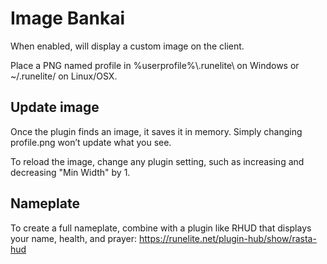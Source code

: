 # Image Bankai
When enabled, will display a custom image on the client.

Place a PNG named profile in %userprofile%\\.runelite\ on Windows or ~/.runelite/ on Linux/OSX.

## Update image
Once the plugin finds an image, it saves it in memory. Simply changing profile.png won’t update what you see.

To reload the image, change any plugin setting, such as increasing and decreasing "Min Width" by 1.

## Nameplate
To create a full nameplate, combine with a plugin like RHUD that displays your name, health, and prayer: https://runelite.net/plugin-hub/show/rasta-hud
